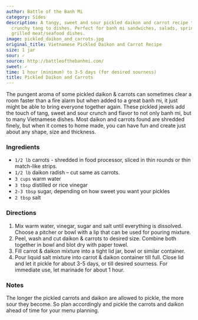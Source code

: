 ```yaml
---
author: Battle of the Banh Mi
category: Sides
description: A tangy, sweet and sour pickled daikon and carrot recipe that adds a
  crunchy tang to dishes. Perfect for banh mi sandwiches, salads, spring rolls and
  grilled meat/seafood dishes.
image: pickled_daikon_and_carrots.jpg
original_title: Vietnamese Pickled Daikon and Carrot Recipe
size: 1 jar
sour: ✓
source: http://battleofthebanhmi.com/
sweet: ✓
time: 1 hour (minimum) to 3-5 days (for desired sourness)
title: Pickled Daikon and Carrots
---
```

The pungent aroma of some pickled daikon & carrots can sometimes clear a room faster than a fire alarm but when added to a great banh mi, it just might be able to bring everyone together again. These pickled jewels add the touch of tang, sweet and sour crunch and flavor to not only banh mi, but to many Vietnamese dishes. Most daikon and carrots found are shredded finely, but when it comes to home made, you can have fun and create just about any shape, size and thickness.

### Ingredients

* `1/2 lb` carrots - shredded in food processor, sliced in thin rounds or thin match-like strips.
* `1/2 lb` daikon radish – cut same as carrots.
* `3 cups` warm water
* `3 tbsp` distilled or rice vinegar
* `2-3 tbsp` sugar, depending on how sweet you want your pickles
* `2 tbsp` salt

### Directions

1. Mix warm water, vinegar, sugar and salt until everything is dissolved. Choose a pitcher or bowl with a lip that can be used for pouring mixture.
2. Peel, wash and cut daikon & carrots to desired size. Combine both together in bowl and blot dry with paper towel.
3. Fill carrot & daikon mixture into a tight lid jar, bowl or similar container.
4. Pour liquid salt mixture into carrot & daikon container till full. Close lid and let it pickle for about 3-5 days, or till desired sourness. For immediate use, let marinade for about 1 hour. 

### Notes

The longer the pickled carrots and daikon are allowed to pickle, the more sour they become. So plan accordingly and pickle the carrots and daikon ahead of time for your menu planning.